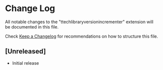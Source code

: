 # Change Log

All notable changes to the "ttechlibraryversionincrementer" extension will be documented in this file.

Check [Keep a Changelog](http://keepachangelog.com/) for recommendations on how to structure this file.

## [Unreleased]

- Initial release